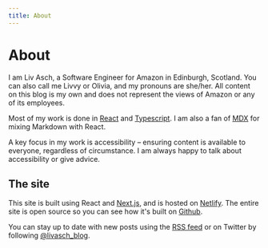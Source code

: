 ```yaml
---
title: About
---
```


# About

I am Liv Asch, a Software Engineer for Amazon in Edinburgh, Scotland. You can
also call me Livvy or Olivia, and my pronouns are she/her. All content on this
blog is my own and does not represent the views of Amazon or any of its
employees.

Most of my work is done in [React](https://reactjs.org) and
[Typescript](https://www.typescriptlang.org). I am also a fan of
[MDX](https://mdxjs.com) for mixing Markdown with React.

A key focus in my work is accessibility – ensuring content is available to
everyone, regardless of circumstance. I am always happy to talk about
accessibility or give advice.

## The site

This site is built using React and [Next.js](https://nextjs.org), and is hosted
on [Netlify](https://netlify.com). The entire site is open source so you can see
how it's built on [Github](https://github.com/olivvysaur/livasch.com).

You can stay up to date with new posts using the [RSS feed](/atom.xml) or on
Twitter by following [@livasch_blog](https://twitter.com/livasch_blog).
